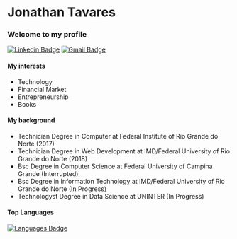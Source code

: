 # Jonathan Tavares
### Welcome to my profile

[![Linkedin Badge](https://img.shields.io/badge/-Jonathan%20Tavares-0077b5?style=flat-square&logo=Linkedin&logoColor=white&link=https://www.linkedin.com/in/jonathantvrs/)](https://www.linkedin.com/in/jonathantvrs/)
[![Gmail Badge](https://img.shields.io/badge/-jontvrs@gmail.com-d14836?style=flat-square&logo=Gmail&logoColor=white&link=mailto:jontvrs@gmail.com)](mailto:jontvrs@gmail.com)

#### My interests

- Technology 
- Financial Market 
- Entrepreneurship
- Books

#### My background

- Technician Degree in Computer at Federal Institute of Rio Grande do Norte (2017)
- Technician Degree in Web Development at IMD/Federal University of Rio Grande do Norte (2018)
- Bsc Degree in Computer Science at Federal University of Campina Grande (Interrupted)
- Bsc Degree in Information Technology at IMD/Federal University of Rio Grande do Norte (In Progress)
- Technologyst Degree in Data Science at UNINTER (In Progress)

#### Top Languages

[![Languages Badge](https://github-readme-stats.vercel.app/api/top-langs/?username=jonathantvrs&layout=compact)](https://www.github.com/jonathantvrs/)


